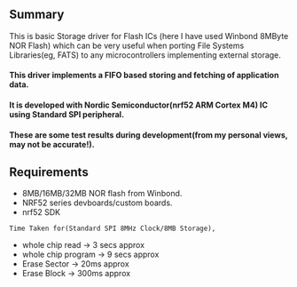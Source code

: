## Summary
This is basic Storage driver for Flash ICs (here I have used Winbond 8MByte NOR Flash) which can be very useful when porting File Systems Libraries(eg, FATS) to any microcontrollers implementing external storage.

#### This driver implements a FIFO based storing and fetching of application data.

#### It is developed with Nordic Semiconductor(nrf52 ARM Cortex M4) IC using Standard SPI peripheral.

#### These are some test results during development(from my personal views, may not be accurate!).

## Requirements
* 8MB/16MB/32MB NOR flash from Winbond.
* NRF52 series devboards/custom boards.
* nrf52 SDK

<code>Time Taken for(Standard SPI 8MHz Clock/8MB Storage),</code>
* whole chip read -> 3 secs approx
* whole chip program -> 9 secs approx
* Erase Sector -> 20ms approx
* Erase Block -> 300ms approx
